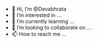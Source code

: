 - 👋 Hi, I’m @Devabhrata
- 👀 I’m interested in ...
- 🌱 I’m currently learning ...
- 💞️ I’m looking to collaborate on ...
- 📫 How to reach me ...

<!---
Devabhrata/Devabhrata is a ✨ special ✨ repository because its `README.md` (this file) appears on your GitHub profile.
You can click the Preview link to take a look at your changes.
--->

